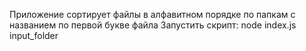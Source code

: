 Приложение сортирует файлы в алфавитном порядке по папкам с названием по первой букве файла
Запустить скрипт: node index.js input_folder 